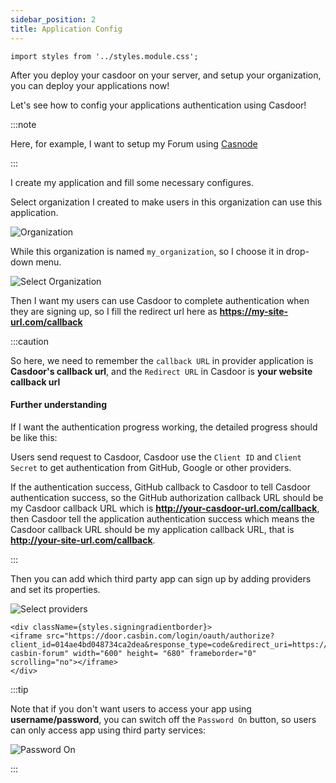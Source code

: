 ```yaml
---
sidebar_position: 2
title: Application Config
---
```


```mdx-code-block
import styles from '../styles.module.css';
```

After you deploy your casdoor on your server, and setup your organization, you can deploy your applications now!

Let's see how to config your applications authentication using Casdoor!

:::note

Here, for example, I want to setup my Forum using [Casnode](https://casnode.org)

:::

I create my application and fill some necessary configures.

Select organization I created to make users in this organization can use this application.

![Organization](/img/organization.png)

While this organization is named ```my_organization```, so I choose it in drop-down menu.

![Select Organization](/img/selectorganization.png)

Then I want my users can use Casdoor to complete authentication when they are signing up, so I fill the redirect url here as **https://my-site-url.com/callback**

:::caution

So here, we need to remember the `callback URL` in provider application is **Casdoor's callback url**, and the `Redirect URL` in Casdoor is **your website callback url**

#### Further understanding

If I want the authentication progress working, the detailed progress should be like this:

Users send request to Casdoor, Casdoor use the `Client ID` and `Client Secret` to get authentication from GitHub, Google or other providers.

If the authentication success, GitHub callback to Casdoor to tell Casdoor authentication success, so the GitHub authorization callback URL should be my Casdoor callback URL which is **http://your-casdoor-url.com/callback**, then Casdoor tell the application authentication success which means the Casdoor callback URL should be my application callback URL, that is **http://your-site-url.com/callback**.

:::

Then you can add which third party app can sign up by adding providers and set its properties.

![Select providers](/img/selectproviders.png)

```mdx-code-block
<div className={styles.signingradientborder}>
<iframe src="https://door.casbin.com/login/oauth/authorize?client_id=014ae4bd048734ca2dea&response_type=code&redirect_uri=https://forum.casbin.com/callback&scope=read&state=app-casbin-forum" width="600" height= "680" frameborder="0" scrolling="no"></iframe>
</div>
```

:::tip

Note that if you don't want users to access your app using **username/password**, you can switch off the ```Password On``` button, so users can only access app using third party services:

![Password On](/img/PasswordOn.png)

:::